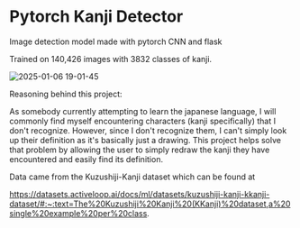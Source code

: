 # Pytorch Kanji Detector
Image detection model made with pytorch CNN and flask

Trained on 140,426 images with 3832 classes of kanji.

![2025-01-06 19-01-45](https://github.com/user-attachments/assets/88f0f9aa-4d0e-4a39-b4df-94822cb46cf9)


Reasoning behind this project:

As somebody currently attempting to learn the japanese language, I will commonly find myself encountering characters (kanji specifically) that I don't recognize. However, since I don't recognize them, I can't simply look up their definition as it's basically just a drawing. This project helps solve that problem by allowing the user to simply redraw the kanji they have encountered and easily find its definition.


Data came from the Kuzushiji-Kanji dataset which can be found at 

https://datasets.activeloop.ai/docs/ml/datasets/kuzushiji-kanji-kkanji-dataset/#:~:text=The%20Kuzushiji%20Kanji%20(KKanji)%20dataset,a%20single%20example%20per%20class.
